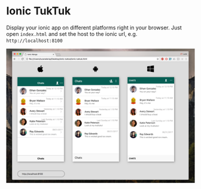 # Ionic TukTuk

Display your ionic app on different platforms right in your browser. Just open `index.html` and set the host to the ionic url, e.g. `http://localhost:8100`

![Screenshot](screenshot.png)
